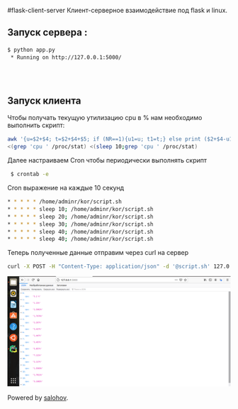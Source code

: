 #flask-client-server
Клиент-серверное взаимодействие под  flask и  linux.<br>
## Запуск сервера :
```bash
$ python app.py
 * Running on http://127.0.0.1:5000/
```
<br><br>
 
## Запуск клиента
 Чтобы получать текущую утилизацию cpu в % нам необходимо  выполнить  скрипт:
 ```bash
 awk '{u=$2+$4; t=$2+$4+$5; if (NR==1){u1=u; t1=t;} else print ($2+$4-u1) * 100 / (t-t1) "%"; }' \
<(grep 'cpu ' /proc/stat) <(sleep 10;grep 'cpu ' /proc/stat)
```
Далее настраиваем Cron чтобы периодически выполнять скрипт
```bash
 $ crontab -e

```
Cron выражение на каждые 10 секунд
 ```bash
* * * * * /home/adminr/kor/script.sh
* * * * * sleep 10; /home/adminr/kor/script.sh
* * * * * sleep 20; /home/adminr/kor/script.sh
* * * * * sleep 30; /home/adminr/kor/script.sh
* * * * * sleep 40; /home/adminr/kor/script.sh
* * * * * sleep 40; /home/adminr/kor/script.sh
```
Теперь полученные данные отправим через curl на сервер
 ```bash
 curl -X POST -H "Content-Type: application/json" -d '@script.sh' 127.0.0.1:5000/cpu
```
 
 ![](https://github.com//afzel/flaskProject/blob/main/%D0%A1%D0%BD%D0%B8%D0%BC%D0%BE%D0%BA%20%D1%8D%D0%BA%D1%80%D0%B0%D0%BD%D0%B0.png) 
 
 Powered by [salohov](https://salohov.website).
